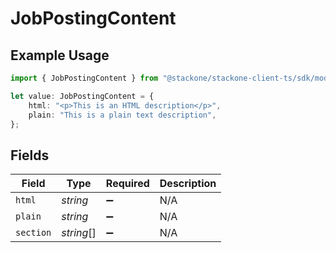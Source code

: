 # JobPostingContent

## Example Usage

```typescript
import { JobPostingContent } from "@stackone/stackone-client-ts/sdk/models/shared";

let value: JobPostingContent = {
    html: "<p>This is an HTML description</p>",
    plain: "This is a plain text description",
};
```

## Fields

| Field              | Type               | Required           | Description        |
| ------------------ | ------------------ | ------------------ | ------------------ |
| `html`             | *string*           | :heavy_minus_sign: | N/A                |
| `plain`            | *string*           | :heavy_minus_sign: | N/A                |
| `section`          | *string*[]         | :heavy_minus_sign: | N/A                |